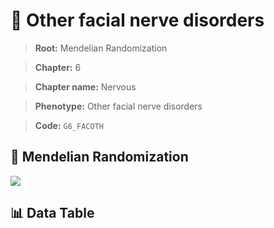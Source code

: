 # 🧪 Other facial nerve disorders

> **Root:** Mendelian Randomization

> **Chapter:** 6  

> **Chapter name:** Nervous

> **Phenotype:** Other facial nerve disorders  

> **Code:** `G6_FACOTH`

## 🧬 Mendelian Randomization  

<img src="/MR/Figures/Forward/G6_FACOTH.png"/>

## 📊 Data Table

<CsvTableMRF src="/MR_Data/Forward/G6_FACOTH.csv"/>
